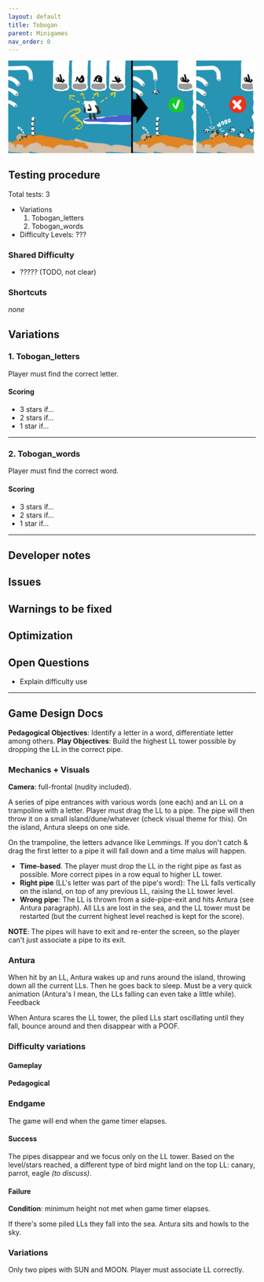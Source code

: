 ```yaml
---
layout: default
title: Tobogan
parent: Minigames
nav_order: 0
---
```


![](images/Tobogan.jpg)

## Testing procedure
Total tests: 3
- Variations
    1. Tobogan_letters
	2. Tobogan_words
- Difficulty Levels: ???


### Shared Difficulty
- ????? (TODO, not clear)


### Shortcuts
_none_

## Variations
### 1. Tobogan_letters
Player must find the correct letter.

#### Scoring
- 3 stars if...
- 2 stars if...
- 1 star if...
---
### 2. Tobogan_words
Player must find the correct word.

#### Scoring
- 3 stars if...
- 2 stars if...
- 1 star if...
---
## Developer notes

## Issues

## Warnings to be fixed

## Optimization

## Open Questions
- Explain difficulty use

---

## Game Design Docs

**Pedagogical Objectives**: Identify a letter in a word, differentiate letter among others.
**Play Objectives**: Build the highest LL tower possible by dropping the LL in the correct pipe.

### Mechanics + Visuals

**Camera**: full-frontal (nudity included).

A series of pipe entrances with various words (one each) and an LL on a trampoline with a letter. Player must drag the LL to a pipe. The pipe will then throw it on a small island/dune/whatever (check visual theme for this). On the island, Antura sleeps on one side.

On the trampoline, the letters advance like Lemmings. If you don't catch & drag the first letter to a pipe it will fall down and a time malus will happen.

- **Time-based**. The player must drop the LL in the right pipe as fast as possible. More correct pipes in a row equal to higher LL tower.
- **Right pipe** (LL's letter was part of the pipe's word): The LL falls vertically on the island, on top of any previous LL, raising the LL tower level.
- **Wrong pipe**: The LL is thrown from a side-pipe-exit and hits Antura (see Antura paragraph). All LLs are lost in the sea, and the LL tower must be restarted (but the current highest level reached is kept for the score).

**NOTE**: The pipes will have to exit and re-enter the screen, so the player can't just associate a pipe to its exit.

### Antura

When hit by an LL, Antura wakes up and runs around the island, throwing down all the current LLs. Then he goes back to sleep. Must be a very quick animation (Antura's I mean, the LLs falling can even take a little while).
Feedback

When Antura scares the LL tower, the piled LLs start oscillating until they fall, bounce around and then disappear with a POOF.

### Difficulty variations
#### Gameplay
#### Pedagogical

### Endgame

The game will end when the game timer elapses.

#### Success

The pipes disappear and we focus only on the LL tower. Based on the level/stars reached, a different type of bird might land on the top LL: canary, parrot, eagle _(to discuss)_.

#### Failure

**Condition**: minimum height not met when game timer elapses.

If there's some piled LLs they fall into the sea. Antura sits and howls to the sky.

### Variations

Only two pipes with SUN and MOON. Player must associate LL correctly.
